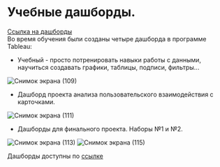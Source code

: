 # Учебные дашборды.
[Ссылка на дашборды](https://public.tableau.com/app/profile/alexkiselev)<br>
Во время обучения были созданы четыре дашборда в программе Tableau:
- Учебный - просто потренировать навыки работы с данными, научиться создавать графики, таблицы, подписи, фильтры...

![Снимок экрана (109)](https://user-images.githubusercontent.com/117819810/209538308-3a1e27ec-e60b-4a95-8d90-f1dc3f41ebd7.png)

- Дашборд проекта анализа пользовательского взаимодействия с карточками.

![Снимок экрана (111)](https://user-images.githubusercontent.com/117819810/209538523-2e0d369e-7526-4686-9602-0f3c24c75b61.png)

- Дашборды для финального проекта. Наборы №1 и №2.

![Снимок экрана (113)](https://user-images.githubusercontent.com/117819810/209538775-e933aaeb-d4a1-4f71-a668-ee0b5ccdf220.png)
![Снимок экрана (115)](https://user-images.githubusercontent.com/117819810/209538844-292284c8-861d-490c-aa84-d36c0e37b18e.png)

Дашборды доступны по [ссылке](https://public.tableau.com/app/profile/alexkiselev)
